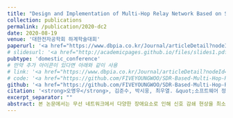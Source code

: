 ```yaml
---
title: "Design and Implementation of Multi-Hop Relay Network Based on Software-Defined Radio Testbed"
collection: publications
permalink: /publication/2020-dc2
date: 2020-08-19
venue: '대한전자공학회 하계학술대회'
paperurl: '<a href="https://www.dbpia.co.kr/Journal/articleDetail?nodeId=NODE10448002" target="_blank" rel="noopener noreferrer">Link</a>'
# slidesurl: '<a href="http://academicpages.github.io/files/slides1.pdf" target="_blank" rel="noopener noreferrer">Slides</a>'
pubtype: 'domestic_conference'
# 만약 추가 아이콘이 있다면 아래와 같이 사용
# link: '<a href="https://www.dbpia.co.kr/Journal/articleDetail?nodeId=NODE10448002" target="_blank" rel="noopener noreferrer">Link</a>'
# code: '<a href="https://github.com/FIVEYOUNGWOO/SDR-Based-Multi-Hop-Relay-Network-Testbed" target="_blank" rel="noopener noreferrer">Code</a>'
github: '<a href="https://github.com/FIVEYOUNGWOO/SDR-Based-Multi-Hop-Relay-Network-Testbed" target="_blank" rel="noopener noreferrer">GitHub</a>'
citation: '<strong>오영우</strong>, 김준수, 박시웅, 최우열. &quot;소프트웨어 정의 라디오 테스트베드 기반 다중 홉 릴레이 네트워크 설계.&quot; <i>2020 대한전자공학회 하계학술대회</i>, 제주, 대한민국, 2020.08.19 - 21. (<u>Status: Presented on 2020.08.19.</u>)'
excerpt_separator: ""
abstract: 본 논문에서는 무선 네트워크에서 다양한 장애요소로 인해 신호 감쇄 현상을 최소화하기 위해, 다중 홉 릴레이 네트워크를 구현 및 성능 분석을 수행한다. Software-defined Radio(SDR) 기반의 통신실험 장비를 활용하여 실제 환경을 모사한 네트워크를 구성한다. 다중 홉을 활용한 릴레이 통신의 성능을 확인하기 Bit Error Rate(BER)에 대한 성능 비교를 수행한다. 실험 결과를 통해, 다중 홉을 통한 릴레이 통신 방식이 direct 방식보다 월등히 우수한 성능을 보여주는 것을 확인하였다.
---
```



<!-- ---
title: "Design and Implementation of Multi-Hop Relay Network Based on Software-Defined Radio Testbed"
collection: publications
permalink: /publication/2020-dc2
date: 2020-08-19
venue: '대한전자공학회 하계학술대회'
paperurl: 'https://www.dbpia.co.kr/Journal/articleDetail?nodeId=NODE10448002'
# slidesurl: 'http://academicpages.github.io/files/slides1.pdf'
pubtype: 'domestic_conference'
# just display our icon symbols
# link: 'https://www.dbpia.co.kr/Journal/articleDetail?nodeId=NODE10448002'
# code: 'https://github.com/FIVEYOUNGWOO/SDR-Based-Multi-Hop-Relay-Network-Testbed'
github: 'https://github.com/FIVEYOUNGWOO/SDR-Based-Multi-Hop-Relay-Network-Testbed'
citation: '<strong>오영우</strong>, 김준수, 박시웅, 최우열. &quot;소프트웨어 정의 라디오 테스트베드 기반 다중 홉 릴레이 네트워크 설계.&quot; <i>2020 대한전자공학회 하계학술대회</i>, 제주, 대한민국, 2020.08.19 - 21. (<u>Status: Presented on 2020.08.19.</u>)'
excerpt_separator: ""
abstract: 본 논문에서는 무선 네트워크에서 다양한 장애요소로 인해 신호 감쇄 현상을 최소화하기 위해, 다중 홉 릴레이 네트워크를 구현 및 성능 분석을 수행한다. Software-defined Radio(SDR) 기반의 통신실험 장비를 활용하여 실제 환경을 모사한 네트워크를 구성한다. 다중 홉을 활용한 릴레이 통신의 성능을 확인하기 Bit Error Rate(BER)에 대한 성능 비교를 수행한다. 실험 결과를 통해, 다중 홉을 통한 릴레이 통신 방식이 direct 방식보다 월등히 우수한 성능을 보여주는 것을 확인하였다.
--- -->